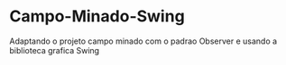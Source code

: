 # Campo-Minado-Swing
Adaptando o projeto campo minado com o padrao Observer e usando a biblioteca grafica Swing
